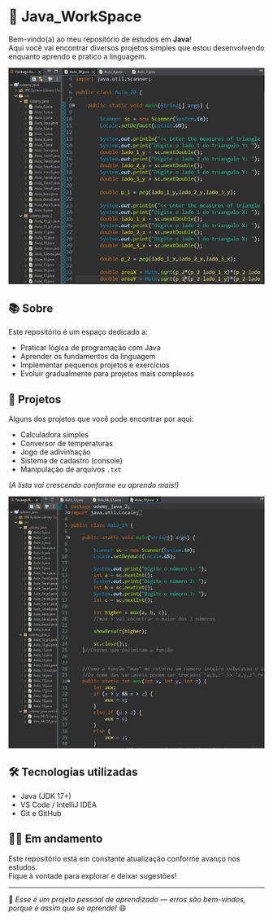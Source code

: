 # 🧠 Java_WorkSpace

Bem-vindo(a) ao meu repositório de estudos em **Java**!  
Aqui você vai encontrar diversos projetos simples que estou desenvolvendo enquanto aprendo e pratico a linguagem.

![alt text](image.png)

## 📚 Sobre

Este repositório é um espaço dedicado a:

- Praticar lógica de programação com Java
- Aprender os fundamentos da linguagem
- Implementar pequenos projetos e exercícios
- Evoluir gradualmente para projetos mais complexos

## 🚀 Projetos

Alguns dos projetos que você pode encontrar por aqui:

- Calculadora simples
- Conversor de temperaturas
- Jogo de adivinhação
- Sistema de cadastro (console)
- Manipulação de arquivos `.txt`

*(A lista vai crescendo conforme eu aprendo mais!)*

![alt text](image-1.png)


## 🛠️ Tecnologias utilizadas

- Java (JDK 17+)
- VS Code / IntelliJ IDEA
- Git e GitHub

## 👨‍💻 Em andamento

Este repositório está em constante atualização conforme avanço nos estudos.  
Fique à vontade para explorar e deixar sugestões!

---

📌 _Esse é um projeto pessoal de aprendizado — erros são bem-vindos, porque é assim que se aprende!_ 😄

